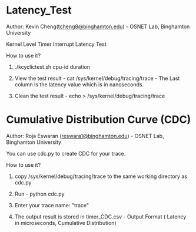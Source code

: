 # Latency_Test

Author: Kevin Cheng(tcheng8@binghamton.edu) - OSNET Lab, Binghamton University 

Kernel Level Timer Interrupt Latency Test

How to use it?


1) ./kcyclictest.sh cpu-id duration

2) View the test result - cat /sys/kernel/debug/tracing/trace - The Last column is the latency value which is in nanoseconds.

3) Clean the test result - echo > /sys/kernel/debug/tracing/trace

# Cumulative Distribution Curve (CDC)

Author: Roja Eswaran (reswara1@binghamton.edu) - OSNET Lab, Binghamton University

You can use cdc.py to create CDC for your trace.

How to use it?

1) copy /sys/kernel/debug/tracing/trace to the same working directory as cdc.py

2) Run - python cdc.py 

3) Enter your trace name: "trace"  

4) The output result is stored in timer_CDC.csv - Output Format ( Latency in microseconds, Cumulative Distribution) 
